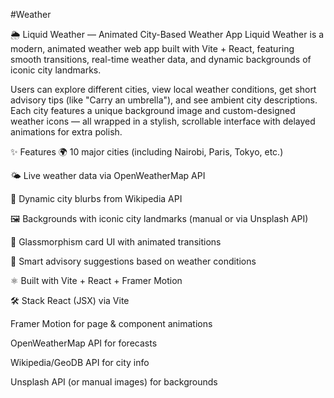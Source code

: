#Weather

🌦️ Liquid Weather — Animated City-Based Weather App
Liquid Weather is a modern, animated weather web app built with Vite + React, featuring smooth transitions, real-time weather data, and dynamic backgrounds of iconic city landmarks.

Users can explore different cities, view local weather conditions, get short advisory tips (like "Carry an umbrella"), and see ambient city descriptions. Each city features a unique background image and custom-designed weather icons — all wrapped in a stylish, scrollable interface with delayed animations for extra polish.

✨ Features
🌍 10 major cities (including Nairobi, Paris, Tokyo, etc.)

🌤️ Live weather data via OpenWeatherMap API

🗽 Dynamic city blurbs from Wikipedia API

🖼️ Backgrounds with iconic city landmarks (manual or via Unsplash API)

🔮 Glassmorphism card UI with animated transitions

💬 Smart advisory suggestions based on weather conditions

⚛️ Built with Vite + React + Framer Motion

🛠️ Stack
React (JSX) via Vite

Framer Motion for page & component animations

OpenWeatherMap API for forecasts

Wikipedia/GeoDB API for city info

Unsplash API (or manual images) for backgrounds

